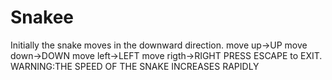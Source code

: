 # Snakee
Initially the snake moves in the downward direction.
move up->UP
move down->DOWN
move left->LEFT
move rigth->RIGHT
PRESS ESCAPE to EXIT.
WARNING:THE SPEED OF THE SNAKE INCREASES RAPIDLY
